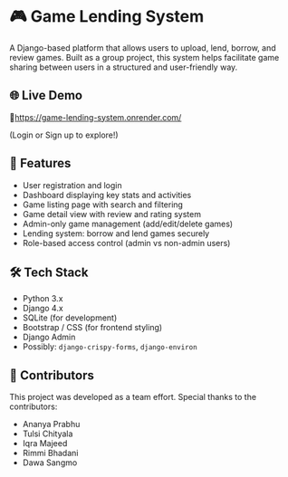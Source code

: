 # 🎮 Game Lending System

A Django-based platform that allows users to upload, lend, borrow, and review games. Built as a group project, this system helps facilitate game sharing between users in a structured and user-friendly way.

## 🌐 Live Demo

🔗https://game-lending-system.onrender.com/ 

(Login or Sign up to explore!)

## 🚀 Features

- User registration and login
- Dashboard displaying key stats and activities
- Game listing page with search and filtering
- Game detail view with review and rating system
- Admin-only game management (add/edit/delete games)
- Lending system: borrow and lend games securely
- Role-based access control (admin vs non-admin users)

## 🛠️ Tech Stack

- Python 3.x
- Django 4.x
- SQLite (for development)
- Bootstrap / CSS (for frontend styling)
- Django Admin
- Possibly: `django-crispy-forms`, `django-environ`

## 👥 Contributors
This project was developed as a team effort. Special thanks to the contributors:

- Ananya Prabhu
- Tulsi Chityala
- Iqra Majeed
- Rimmi Bhadani
- Dawa Sangmo
